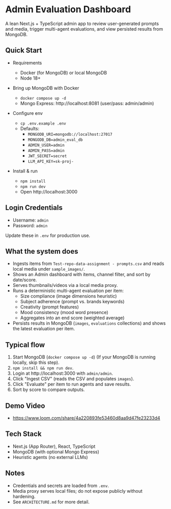 # Admin Evaluation Dashboard

A lean Next.js + TypeScript admin app to review user-generated prompts and media, trigger multi-agent evaluations, and view persisted results from MongoDB.

## Quick Start

- Requirements
  - Docker (for MongoDB) or local MongoDB
  - Node 18+

- Bring up MongoDB with Docker
  - `docker compose up -d`
  - Mongo Express: http://localhost:8081 (user/pass: admin/admin)

- Configure env
  - `cp .env.example .env`
  - Defaults:
    - `MONGODB_URI=mongodb://localhost:27017`
    - `MONGODB_DB=admin_eval_db`
    - `ADMIN_USER=admin`
    - `ADMIN_PASS=admin`
    - `JWT_SECRET=secret`
    - `LLM_API_KEY=sk-proj-`

- Install & run
  - `npm install`
  - `npm run dev`
  - Open http://localhost:3000

## Login Credentials

- Username: `admin`
- Password: `admin`

Update these in `.env` for production use.

## What the system does

- Ingests items from `Test-repo-data-assignment - prompts.csv` and reads local media under `sample_images/`.
- Shows an Admin dashboard with items, channel filter, and sort by date/score.
- Serves thumbnails/videos via a local media proxy.
- Runs a deterministic multi-agent evaluation per item:
  - Size compliance (image dimensions heuristic)
  - Subject adherence (prompt vs. brands keywords)
  - Creativity (prompt features)
  - Mood consistency (mood word presence)
  - Aggregates into an end score (weighted average)
- Persists results in MongoDB (`images`, `evaluations` collections) and shows the latest evaluation per item.

## Typical flow

1) Start MongoDB (`docker compose up -d`) (If your MongoDB is running locally, skip this step).
2) `npm install && npm run dev`.
3) Login at http://localhost:3000 with `admin/admin`.
4) Click "Ingest CSV" (reads the CSV and populates `images`).
5) Click "Evaluate" per item to run agents and save results.
6) Sort by score to compare outputs.

## Demo Video
- https://www.loom.com/share/4a220893fe53460d8aa9d47fe23233d4

## Tech Stack

- Next.js (App Router), React, TypeScript
- MongoDB (with optional Mongo Express)
- Heuristic agents (no external LLMs)

## Notes

- Credentials and secrets are loaded from `.env`.
- Media proxy serves local files; do not expose publicly without hardening.
- See `ARCHITECTURE.md` for more detail.
